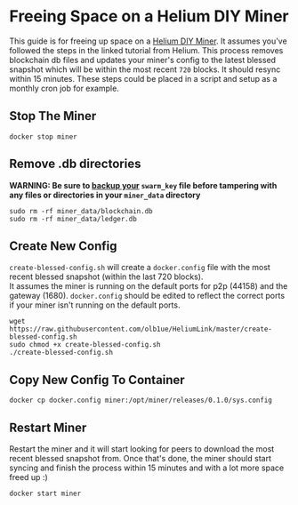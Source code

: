 # Freeing Space on a Helium DIY Miner
This guide is for freeing up space on a [Helium DIY Miner](https://developer.helium.com/blockchain/run-your-own-miner). It assumes you've followed the steps in the linked tutorial from Helium. This process removes blockchain db files and updates your miner's config to the latest blessed snapshot which will be within the most recent `720` blocks. It should resync within 15 minutes. These steps could be placed in a script and setup as a monthly cron job for example.

## Stop The Miner

```console
docker stop miner
```

## Remove .db directories
**WARNING: Be sure to [backup your](https://developer.helium.com/blockchain/run-your-own-miner#backing-up-your-swarm-keys) `swarm_key` file before tampering with any files or directories in your `miner_data` directory**

```console
sudo rm -rf miner_data/blockchain.db
sudo rm -rf miner_data/ledger.db
```

## Create New Config

`create-blessed-config.sh` will create a `docker.config` file with the most recent blessed snapshot (within the last 720 blocks). </br>
It assumes the miner is running on the default ports for p2p (44158) and the gateway (1680). `docker.config` should be edited to reflect the correct ports if your miner isn't running on the default ports.

```console
wget https://raw.githubusercontent.com/olb1ue/HeliumLink/master/create-blessed-config.sh
sudo chmod +x create-blessed-config.sh
./create-blessed-config.sh
```

## Copy New Config To Container

```console
docker cp docker.config miner:/opt/miner/releases/0.1.0/sys.config
```

## Restart Miner 


Restart the miner and it will start looking for peers to download the most recent blessed snapshot from. Once that's done, the miner should start syncing and finish the process within 15 minutes and with a lot more space freed up :)
```console
docker start miner
```